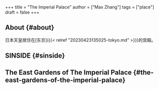 +++
title = "The Imperial Palace"
author = ["Max Zhang"]
tags = ["place"]
draft = false
+++

## About {#about}

日本天皇居住在[东京]({{< relref "20230423135025-tokyo.md" >}})的宫殿。


## SINSIDE {#sinside}


## The East Gardens of The Imperial Palace {#the-east-gardens-of-the-imperial-palace}

